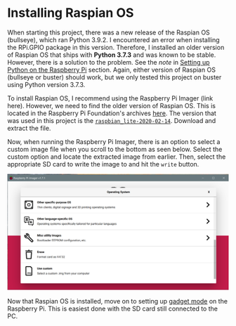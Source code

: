 # Installing Raspian OS

When starting this project, there was a new release of the Raspian OS (bullseye), which ran Python 3.9.2. I encountered an error when installing the RPi.GPIO package in this version. Therefore, I installed an older version of Raspian OS that ships with **Python 3.7.3** and was known to be stable. However, there is a solution to the problem. See the *note* in [Setting up Python on the Raspberry Pi](./python_raspi.md) section. Again, either version of Raspian OS (bullseye or buster) should work, but we only tested this project on buster using Python version 3.7.3.

To install Raspian OS, I recommend using the Raspberry Pi Imager (link here). However, we need to find the older version of Raspian OS. This is located in the Raspberry Pi Foundation's archives [here](https://downloads.raspberrypi.org/raspbian_lite/images/). The version that was used in this project is the [`raspbian_lite-2020-02-14`](https://downloads.raspberrypi.org/raspbian_lite/images/raspbian_lite-2020-02-14/). Download and extract the file.&#x20;

Now, when running the Raspberry Pi Imager, there is an option to select a custom image file when you scroll to the bottom as seen below. Select the custom option and locate the extracted image from earlier. Then, select the appropriate SD card to write the image to and hit the `write` button.&#x20;

![](./images/custom.PNG)

Now that Raspian OS is installed, move on to setting up [gadget mode](./gadget_mode.md) on the Raspberry Pi. This is easiest done with the SD card still connected to the PC.&#x20;
